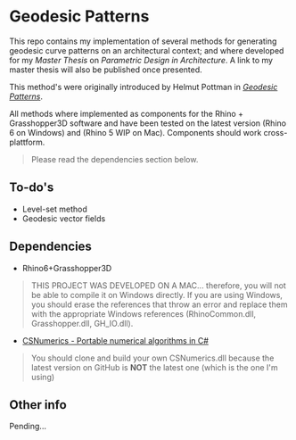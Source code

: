 # Geodesic Patterns

This repo contains my implementation of several methods for generating geodesic curve patterns on an architectural context; and where developed for my _Master Thesis_ on _Parametric Design in Architecture_. A link to my master thesis will also be published once presented.

This method's were originally introduced by Helmut Pottman in [_Geodesic Patterns_](http://www.geometrie.tugraz.at/wallner/geopattern.pdf).

All methods  where implemented as components for the Rhino + Grasshopper3D software and have been tested on the latest version (Rhino 6 on Windows) and (Rhino 5 WIP on Mac). Components should work cross-plattform.

> Please read the dependencies section below.

## To-do's

- Level-set method
- Geodesic vector fields

## Dependencies

- Rhino6+Grasshopper3D

> THIS PROJECT WAS DEVELOPED ON A MAC... therefore, you will not be able to compile it on Windows directly. If you are using Windows, you should erase the references that throw an error and replace them with the appropriate Windows references (RhinoCommon.dll, Grasshopper.dll, GH_IO.dll).

- [CSNumerics - Portable numerical algorithms in C#](https://github.com/cureos/csnumerics)

> You should clone and build your own CSNumerics.dll because the latest version on GitHub is **NOT** the latest one (which is the one I'm using)

## Other info

Pending...

